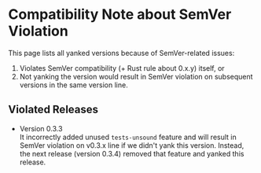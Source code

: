 # Compatibility Note about SemVer Violation

This page lists all yanked versions because of SemVer-related issues:

1.  Violates SemVer compatibility (+ Rust rule about 0.x.y) itself, or
2.  Not yanking the version would result in SemVer violation on subsequent
    versions in the same version line.

## Violated Releases

*   Version 0.3.3  
    It incorrectly added unused `tests-unsound` feature and will result in
    SemVer violation on v0.3.x line if we didn't yank this version.
    Instead, the next release (version 0.3.4) removed that feature and
    yanked this release.
